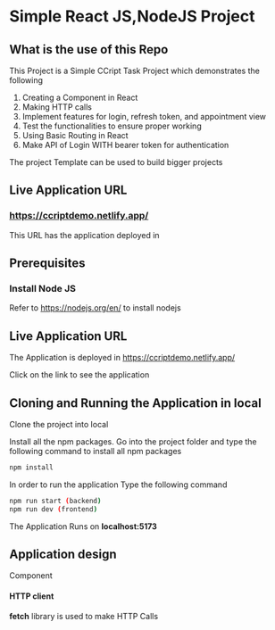 # Simple React JS,NodeJS Project

## What is the use of this Repo

This Project is a Simple CCript Task  Project which demonstrates the following
1. Creating a Component in React
2. Making HTTP calls
3. Implement features for login, refresh token, and appointment view
4. Test the functionalities to ensure proper working
5. Using Basic Routing in React
6. Make API of Login WITH bearer token for authentication

The project Template can be used to build bigger projects

## Live Application URL

### https://ccriptdemo.netlify.app/
This URL has the application deployed in

## Prerequisites

### Install Node JS
Refer to https://nodejs.org/en/ to install nodejs

## Live Application URL

The Application is deployed in https://ccriptdemo.netlify.app/

Click on the link to see the application

## Cloning and Running the Application in local

Clone the project into local

Install all the npm packages. Go into the project folder and type the following command to install all npm packages

```bash
npm install
```

In order to run the application Type the following command

```bash
npm run start (backend)
npm run dev (frontend)

```

The Application Runs on **localhost:5173**

## Application design

 Component

#### HTTP client

**fetch** library is used to make HTTP Calls




